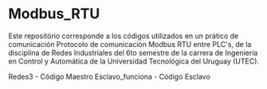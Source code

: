 # Modbus_RTU
Este repositório corresponde a los códigos utilizados en un prático de comunicación Protocolo de comunicación Modbus RTU entre PLC's, de la disciplina de Redes Industriales del 6to semestre de la carrera de Ingeniería en Control y Automática de la Universidad Tecnológica del Uruguay (UTEC).

Redes3 - Código Maestro
Esclavo_funciona - Código Esclavo
